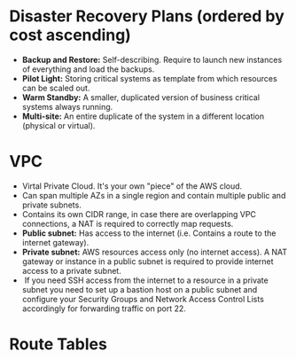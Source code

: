 # Disaster Recovery Plans (ordered by cost ascending)
- **Backup and Restore:** Self-describing. Require to launch new instances of everything and load the backups.
- **Pilot Light:** Storing critical systems as template from which resources can be scaled out.
- **Warm Standby:** A smaller, duplicated version of business critical systems always running.
- **Multi-site:** An entire duplicate of the system in a different location (physical or virtual).
# VPC
- Virtal Private Cloud. It's your own "piece" of the AWS cloud. 
- Can span multiple AZs in a single region and contain multiple public and private subnets.
- Contains its own CIDR range, in case there are overlapping VPC connections, a NAT is required to correctly map requests.
- **Public subnet:** Has access to the internet (i.e. Contains a route to the internet gateway).
- **Private subnet:** AWS resources access only (no internet access). A NAT gateway or instance in a public subnet is required to provide internet access to a private subnet.
-  If you need SSH access from the internet to a resource in a private subnet you need to set up a bastion host on a public subnet and configure your Security Groups and Network Access Control Lists accordingly for forwarding traffic on port 22.
# Route Tables
